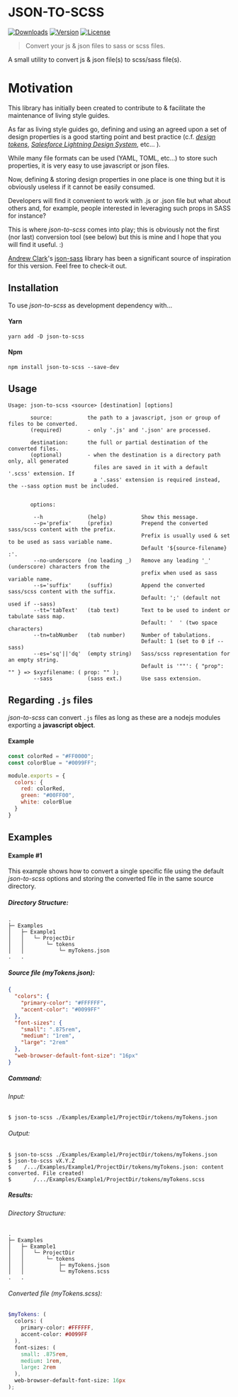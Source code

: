 # JSON-TO-SCSS
<p>
  <a href="https://npmcharts.com/compare/json-to-scss?minimal=true"><img src="https://img.shields.io/npm/dm/json-to-scss.svg" alt="Downloads"></a>
  <a href="https://www.npmjs.com/package/json-to-scss"><img src="https://img.shields.io/npm/v/json-to-scss.svg" alt="Version"></a>
  <a href="https://www.npmjs.com/package/json-to-scss"><img src="https://img.shields.io/npm/l/json-to-scss.svg" alt="License"></a>
</p>

> Convert your js & json files to sass or scss files.

A small utility to convert js & json file(s) to scss/sass file(s).

# Motivation
This library has initially been created to contribute to & facilitate the maintenance of living style guides.

As far as living style guides go, defining and using an agreed upon a set of design properties is a good starting point and best practice (c.f. [_design tokens_](https://uxdesign.cc/design-tokens-for-dummies-8acebf010d71), [_Salesforce Lightning Design System_](https://developer.salesforce.com/docs/atlas.en-us.lightning.meta/lightning/tokens_intro.htm), etc... ).

While many file formats can be used (YAML, TOML, etc...) to store such properties, it is very easy to use javascript or json files.

Now, defining & storing design properties in one place is one thing but it is obviously useless if it cannot be easily consumed.

Developers will find it convenient to work with .js or .json file but what about others and, for example, people interested in leveraging such props in SASS for instance?

This is where _json-to-scss_ comes into play; this is obviously not the first (nor last) conversion tool (see below) but this is mine and I hope that you will find it useful. :)
  
[Andrew Clark](https://github.com/acdlite)'s [json-sass](https://github.com/acdlite/json-sass) library has been a significant source of inspiration for this version. Feel free to check-it out.


## Installation
To use _json-to-scss_ as development dependency with...

#### Yarn
```shell
yarn add -D json-to-scss
```

#### Npm
```shell
npm install json-to-scss --save-dev
```

## Usage
```
Usage: json-to-scss <source> [destination] [options]

       source:           the path to a javascript, json or group of files to be converted.
       (required)        - only '.js' and '.json' are processed.
       
       destination:      the full or partial destination of the converted files.
       (optional)        - when the destination is a directory path only, all generated
                           files are saved in it with a default '.scss' extension. If
                           a '.sass' extension is required instead, the --sass option must be included.

                   
       options:
       
        --h              (help)           Show this message.
        --p='prefix'     (prefix)         Prepend the converted sass/scss content with the prefix.
                                          Prefix is usually used & set to be used as sass variable name.
                                          Default '${source-filename} :'.
        --no-underscore  (no leading _)   Remove any leading '_' (underscore) characters from the
                                          prefix when used as sass variable name.
        --s='suffix'     (suffix)         Append the converted sass/scss content with the suffix.
                                          Default: ';' (default not used if --sass)
        --tt='tabText'   (tab text)       Text to be used to indent or tabulate sass map.
                                          Default: '  ' (two space characters)
        --tn=tabNumber   (tab number)     Number of tabulations.
                                          Default: 1 (set to 0 if --sass)
        --es='sq'||'dq'  (empty string)   Sass/scss representation for an empty string.
                                          Default is '""': { "prop": "" } => $xyzfilename: ( prop: "" );
        --sass           (sass ext.)      Use sass extension.  
```

## Regarding `.js` files

_json-to-scss_ can convert `.js` files as long as these are a nodejs modules exporting a **javascript object**.

#### Example

```js
const colorRed = "#FF0000";
const colorBlue = "#0099FF";

module.exports = {
  colors: {
    red: colorRed,
    green: "#00FF00",
    white: colorBlue
  }
}
```

## Examples

#### Example #1

This example shows how to convert a single specific file using the default _json-to-scss_ options and storing the converted file in the same source directory.

##### Directory Structure:

```
.
├─ Examples
│   ├─ Example1
│   │   └─ ProjectDir
│   │       └─ tokens 
│   │           └─ myTokens.json
.   .
```

##### Source file (myTokens.json):

```json
{
  "colors": {
    "primary-color": "#FFFFFF",
    "accent-color": "#0099FF"
  },
  "font-sizes": {
    "small": ".875rem",
    "medium": "1rem",
    "large": "2rem"
  },
  "web-browser-default-font-size": "16px"
}
```

##### Command:

###### Input:
```
$ json-to-scss ./Examples/Example1/ProjectDir/tokens/myTokens.json
```

###### Output:
```
$ json-to-scss ./Examples/Example1/ProjectDir/tokens/myTokens.json
$ json-to-scss vX.Y.Z
$    /.../Examples/Example1/ProjectDir/tokens/myTokens.json: content converted. File created!
$       /.../Examples/Example1/ProjectDir/tokens/myTokens.scss
```

##### Results:

###### Directory Structure:

```
.
├─ Examples
│   ├─ Example1
│   │   └─ ProjectDir
│   │       └─ tokens 
│   │           ├─ myTokens.json
│   │           └─ myTokens.scss 
.   .
```

###### Converted file (myTokens.scss):

```scss
$myTokens: (
  colors: (
    primary-color: #FFFFFF,
    accent-color: #0099FF
  ),
  font-sizes: (
    small: .875rem,
    medium: 1rem,
    large: 2rem
  ),
  web-browser-default-font-size: 16px
);
```

